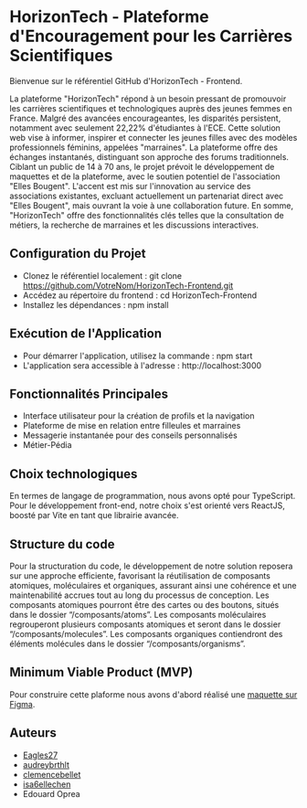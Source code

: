 # HorizonTech - Plateforme d'Encouragement pour les Carrières Scientifiques

Bienvenue sur le référentiel GitHub d'HorizonTech - Frontend.

La plateforme "HorizonTech" répond à un besoin pressant de promouvoir les carrières scientifiques et technologiques auprès des jeunes femmes en France. Malgré des avancées encourageantes, les disparités persistent, notamment avec seulement 22,22% d'étudiantes à l'ECE. Cette solution web vise à informer, inspirer et connecter les jeunes filles avec des modèles professionnels féminins, appelées "marraines". La plateforme offre des échanges instantanés, distinguant son approche des forums traditionnels. Ciblant un public de 14 à 70 ans, le projet prévoit le développement de maquettes et de la plateforme, avec le soutien potentiel de l'association "Elles Bougent". L'accent est mis sur l'innovation au service des associations existantes, excluant actuellement un partenariat direct avec "Elles Bougent", mais ouvrant la voie à une collaboration future. En somme, "HorizonTech" offre des fonctionnalités clés telles que la consultation de métiers, la recherche de marraines et les discussions interactives.

## Configuration du Projet

- Clonez le référentiel localement : git clone https://github.com/VotreNom/HorizonTech-Frontend.git
- Accédez au répertoire du frontend : cd HorizonTech-Frontend
- Installez les dépendances : npm install

## Exécution de l'Application

- Pour démarrer l'application, utilisez la commande : npm start
- L'application sera accessible à l'adresse : http://localhost:3000

## Fonctionnalités Principales

- Interface utilisateur pour la création de profils et la navigation
- Plateforme de mise en relation entre filleules et marraines
- Messagerie instantanée pour des conseils personnalisés
- Métier-Pédia

## Choix technologiques

En termes de langage de programmation, nous avons opté pour TypeScript. Pour le développement front-end, notre choix s'est orienté vers ReactJS, boosté par Vite en tant que librairie avancée.

## Structure du code

Pour la structuration du code, le développement de notre solution reposera sur une approche efficiente, favorisant la réutilisation de composants atomiques, moléculaires et organiques, assurant ainsi une cohérence et une maintenabilité accrues tout au long du processus de conception. Les composants atomiques pourront être des cartes ou des boutons, situés dans le dossier “/composants/atoms”. Les composants moléculaires regrouperont plusieurs composants atomiques et seront dans le dossier “/composants/molecules”. Les composants organiques contiendront des éléments molécules dans le dossier “/composants/organisms”.

## Minimum Viable Product (MVP)

Pour construire cette plaforme nous avons d'abord réalisé une [maquette sur Figma](https://www.figma.com/file/VV0BEJh4jwQf1BppeBbB5K/Wireframe-HorizonTech?type=design&node-id=0-1&mode=design&t=1Fn8McvCqCWK1TxT-0).

## Auteurs

- [Eagles27](https://github.com/Eagles27)
- [audreybrthlt](https://github.com/audreybrthlt)
- [clemencebellet](https://github.com/clemencebellet)
- [isa6ellechen](https://github.com/isa6ellechen)
- Edouard Oprea
